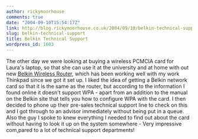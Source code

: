 ```yaml
---
author: rickymoorhouse
comments: true
date: "2004-09-10T15:54:17Z"
link: http://blog.rickymoorhouse.co.uk/2004/09/10/belkin-technical-support/
slug: belkin-technical-support
title: Belkin Technical Support
wordpress_id: 1603
---
```


The other day we were looking at buying a wireless PCMCIA card for Laura's laptop, so that she can use it at the university and at home with out new [ Belkin Wireless Router](http://catalog.belkin.com/IWCatProductPage.process?Merchant_Id=&Section_Id=201576&pcount=&Product_Id=141064&Section.Section_Path=%2FRoot%2FNetworking%2FWirelessNetworking%2F80211gWi%2E%2E%2Etworking%2F), which has been working well with my work Thinkpad since we got it set up. I liked the idea of getting a Belkin network card so that it is the same as the router, but according to the information I found online it doesn't support WPA - apart from an addition to the manual on the Belkin site that tells you how to configure WPA with the card. I then decided to phone up their pre-sales technical support line to check on this and I got through to an advisor immediately without being put in a queue. Also the guy I spoke to knew everything I needed to find out about the card without having to look it up on the system somewhere - Very impressive com,pared to a lot of technical support departments!
